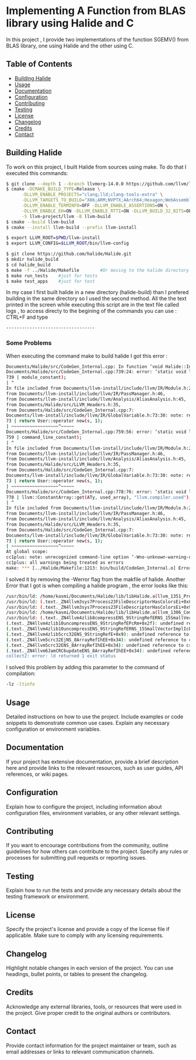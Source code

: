 # Implementing A Function from BLAS library using Halide and C

In this project , I provide two implementations of the function SGEMV() from BLAS library, one using Halide and the other using C.

## Table of Contents

- [Building Halide](#Building_Halide)
- [Usage](#usage)
- [Documentation](#documentation)
- [Configuration](#configuration)
- [Contributing](#contributing)
- [Testing](#testing)
- [License](#license)
- [Changelog](#changelog)
- [Credits](#credits)
- [Contact](#contact)

## Building Halide

To work on this project, I built Halide from sources using make. To do that I executed this commands:
```bash
$ git clone --depth 1 --branch llvmorg-14.0.0 https://github.com/llvm/llvm-project.git
$ cmake -DCMAKE_BUILD_TYPE=Release \
      -DLLVM_ENABLE_PROJECTS="clang;lld;clang-tools-extra" \
      -DLLVM_TARGETS_TO_BUILD="X86;ARM;NVPTX;AArch64;Hexagon;WebAssembly" \
      -DLLVM_ENABLE_TERMINFO=OFF -DLLVM_ENABLE_ASSERTIONS=ON \
      -DLLVM_ENABLE_EH=ON -DLLVM_ENABLE_RTTI=ON -DLLVM_BUILD_32_BITS=OFF \
      -S llvm-project/llvm -B llvm-build
$ cmake --build llvm-build
$ cmake --install llvm-build --prefix llvm-install

$ export LLVM_ROOT=$PWD/llvm-install
$ export LLVM_CONFIG=$LLVM_ROOT/bin/llvm-config

$ git clone https://github.com/halide/Halide.git
$ mkdir halide_build
$ cd halide_build
$ make -f ../Halide/Makefile        #Or moving to the halide directory and execut $ make
$ make run_tests    #just for tests
$ make test_apps    #just for test
```
In my case I first built halide in a new directory (halide-build) than I prefered building in the same directory so I used the second method. All the the
text printed in the screen while executing this script are in the text file called logs , to access directy to the begining of the commands you can use : CTRL+F and type  
```bash 
----------------------------------
```
### Some Problems
When executing the command make to build halide I got this error : 
```bash
Documents/Halide/src/CodeGen_Internal.cpp: In function ‘void Halide::Internal::embed_bitcode(llvm::Module*, const string&)’:
Documents/Halide/src/CodeGen_Internal.cpp:739:24: error: ‘static void llvm::GlobalVariable::operator delete(void*)’ called on pointer returned from a mismatched allocation function [-Werror=mismatched-new-delete]
739 | module_constant);
| ^
In file included from Documents/llvm-install/include/llvm/IR/Module.h:29,
from Documents/llvm-install/include/llvm/IR/PassManager.h:46,
from Documents/llvm-install/include/llvm/Analysis/AliasAnalysis.h:45,
from Documents/Halide/src/LLVM_Headers.h:35,
from Documents/Halide/src/CodeGen_Internal.cpp:7:
Documents/llvm-install/include/llvm/IR/GlobalVariable.h:73:30: note: returned from ‘static void* llvm::User::operator new(size_t, unsigned int)’
73 | return User::operator new(s, 1);
| ~~~~~~~~~~~~~~~~~~^~~~~~
Documents/Halide/src/CodeGen_Internal.cpp:759:56: error: ‘static void llvm::GlobalVariable::operator delete(void*)’ called on pointer returned from a mismatched allocation function [-Werror=mismatched-new-delete]
759 | command_line_constant);
| ^
In file included from Documents/llvm-install/include/llvm/IR/Module.h:29,
from Documents/llvm-install/include/llvm/IR/PassManager.h:46,
from Documents/llvm-install/include/llvm/Analysis/AliasAnalysis.h:45,
from Documents/Halide/src/LLVM_Headers.h:35,
from Documents/Halide/src/CodeGen_Internal.cpp:7:
Documents/llvm-install/include/llvm/IR/GlobalVariable.h:73:30: note: returned from ‘static void* llvm::User::operator new(size_t, unsigned int)’
73 | return User::operator new(s, 1);
| ~~~~~~~~~~~~~~~~~~^~~~~~
Documents/Halide/src/CodeGen_Internal.cpp:778:76: error: ‘static void llvm::GlobalVariable::operator delete(void*)’ called on pointer returned from a mismatched allocation function [-Werror=mismatched-new-delete]
778 | llvm::ConstantArray::get(ATy, used_array), "llvm.compiler.used");
| ^
In file included from Documents/llvm-install/include/llvm/IR/Module.h:29,
from Documents/llvm-install/include/llvm/IR/PassManager.h:46,
from Documents/llvm-install/include/llvm/Analysis/AliasAnalysis.h:45,
from Documents/Halide/src/LLVM_Headers.h:35,
from Documents/Halide/src/CodeGen_Internal.cpp:7:
Documents/llvm-install/include/llvm/IR/GlobalVariable.h:73:30: note: returned from ‘static void* llvm::User::operator new(size_t, unsigned int)’
73 | return User::operator new(s, 1);
| ~~~~~~~~~~~~~~~~~~^~~~~~
At global scope:
cc1plus: note: unrecognized command-line option ‘-Wno-unknown-warning-option’ may have been intended to silence earlier diagnostics
cc1plus: all warnings being treated as errors
make: *** [../Halide/Makefile:1213: bin/build/CodeGen_Internal.o] Error 1
```
I solved it by removing the -Werror flag from the makfile of halide.
Another Error that I got is when compiling a halide program , the error looks like this:

```bash 
/usr/bin/ld: /home/kasmi/Documents/Halide/lib/libHalide.a(llvm_1351_Process.cpp.o): in function llvm::sys::Process::FileDescriptorHasColors(int)': (.text._ZN4llvm3sys7Process23FileDescriptorHasColorsEi+0x69): undefined reference to set_curterm'
/usr/bin/ld: (.text._ZN4llvm3sys7Process23FileDescriptorHasColorsEi+0x82): undefined reference to setupterm' /usr/bin/ld: (.text._ZN4llvm3sys7Process23FileDescriptorHasColorsEi+0x92): undefined reference to tigetnum'
/usr/bin/ld: (.text._ZN4llvm3sys7Process23FileDescriptorHasColorsEi+0x9f): undefined reference to set_curterm' /usr/bin/ld: (.text._ZN4llvm3sys7Process23FileDescriptorHasColorsEi+0xa7): undefined reference to del_curterm'
/usr/bin/ld: /home/kasmi/Documents/Halide/lib/libHalide.a(llvm_1306_Compression.cpp.o): in function llvm::zlib::compress(llvm::StringRef, llvm::SmallVectorImpl<char>&, int)': (.text._ZN4llvm4zlib8compressENS_9StringRefERNS_15SmallVectorImplIcEEi+0x2f): undefined reference to compressBound'
/usr/bin/ld: (.text._ZN4llvm4zlib8compressENS_9StringRefERNS_15SmallVectorImplIcEEi+0x70): undefined reference to compress2' /usr/bin/ld: /home/kasmi/Documents/Halide/lib/libHalide.a(llvm_1306_Compression.cpp.o): in function llvm::zlib::uncompress(llvm::StringRef, char*, unsigned long&)':
(.text._ZN4llvm4zlib10uncompressENS_9StringRefEPcRm+0x2f): undefined reference to uncompress' /usr/bin/ld: /home/kasmi/Documents/Halide/lib/libHalide.a(llvm_1306_Compression.cpp.o): in function llvm::zlib::uncompress(llvm::StringRef, llvm::SmallVectorImpl&, unsigned long)':
(.text._ZN4llvm4zlib10uncompressENS_9StringRefERNS_15SmallVectorImplIcEEm+0x66): undefined reference to uncompress' /usr/bin/ld: /home/kasmi/Documents/Halide/lib/libHalide.a(llvm_1306_Compression.cpp.o): in function llvm::zlib::crc32(llvm::StringRef)':
(.text._ZN4llvm4zlib5crc32ENS_9StringRefE+0x9): undefined reference to crc32' /usr/bin/ld: /home/kasmi/Documents/Halide/lib/libHalide.a(llvm_1310_CRC.cpp.o): in function llvm::crc32(unsigned int, llvm::ArrayRef)':
(.text._ZN4llvm5crc32EjNS_8ArrayRefIhEE+0x34): undefined reference to crc32' /usr/bin/ld: /home/kasmi/Documents/Halide/lib/libHalide.a(llvm_1310_CRC.cpp.o): in function llvm::crc32(llvm::ArrayRef)':
(.text._ZN4llvm5crc32ENS_8ArrayRefIhEE+0x34): undefined reference to crc32' /usr/bin/ld: /home/kasmi/Documents/Halide/lib/libHalide.a(llvm_1310_CRC.cpp.o): in function llvm::JamCRC::update(llvm::ArrayRef)':
(.text._ZN4llvm6JamCRC6updateENS_8ArrayRefIhEE+0x34): undefined reference to `crc32'
collect2: error: ld returned 1 exit status
```
I solved this problem by adding this parameter to the command of compilation: 
```bash
-lz -ltinfo
```

## Usage

Detailed instructions on how to use the project. Include examples or code snippets to demonstrate common use cases. Explain any necessary configuration or environment variables.

## Documentation

If your project has extensive documentation, provide a brief description here and provide links to the relevant resources, such as user guides, API references, or wiki pages.

## Configuration

Explain how to configure the project, including information about configuration files, environment variables, or any other relevant settings.

## Contributing

If you want to encourage contributions from the community, outline guidelines for how others can contribute to the project. Specify any rules or processes for submitting pull requests or reporting issues.

## Testing

Explain how to run the tests and provide any necessary details about the testing framework or environment.

## License

Specify the project's license and provide a copy of the license file if applicable. Make sure to comply with any licensing requirements.

## Changelog

Highlight notable changes in each version of the project. You can use headings, bullet points, or tables to present the changelog.

## Credits

Acknowledge any external libraries, tools, or resources that were used in the project. Give proper credit to the original authors or contributors.

## Contact

Provide contact information for the project maintainer or team, such as email addresses or links to relevant communication channels.

